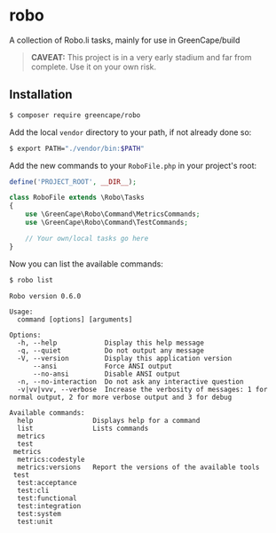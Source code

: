 # robo

A collection of Robo.li tasks, mainly for use in GreenCape/build

> **CAVEAT:** This project is in a very early stadium and far from complete.
> Use it on your own risk.

## Installation

```sh
$ composer require greencape/robo
```

Add the local `vendor` directory to your path, if not already done so:

```sh
$ export PATH="./vendor/bin:$PATH"
```

Add the new commands to your `RoboFile.php` in your project's root:

```php
define('PROJECT_ROOT', __DIR__);

class RoboFile extends \Robo\Tasks
{
    use \GreenCape\Robo\Command\MetricsCommands;
    use \GreenCape\Robo\Command\TestCommands;

    // Your own/local tasks go here
}
```

Now you can list the available commands:

```sh
$ robo list
```
```
Robo version 0.6.0

Usage:
  command [options] [arguments]

Options:
  -h, --help            Display this help message
  -q, --quiet           Do not output any message
  -V, --version         Display this application version
      --ansi            Force ANSI output
      --no-ansi         Disable ANSI output
  -n, --no-interaction  Do not ask any interactive question
  -v|vv|vvv, --verbose  Increase the verbosity of messages: 1 for normal output, 2 for more verbose output and 3 for debug

Available commands:
  help               Displays help for a command
  list               Lists commands
  metrics            
  test               
 metrics
  metrics:codestyle  
  metrics:versions   Report the versions of the available tools
 test
  test:acceptance    
  test:cli           
  test:functional    
  test:integration   
  test:system        
  test:unit          
```
